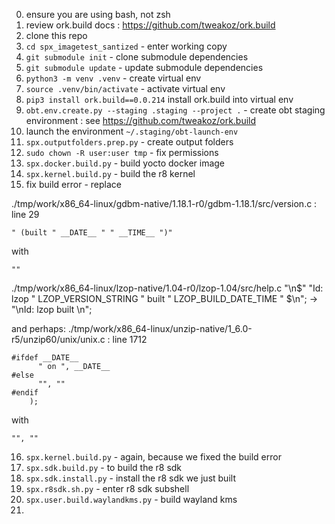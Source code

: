 0. ensure you are using bash, not zsh
1. review ork.build docs : https://github.com/tweakoz/ork.build
2. clone this repo
3. ```cd spx_imagetest_santized``` - enter working copy
4. ```git submodule init``` - clone submodule dependencies
5. ```git submodule update``` - update submodule dependencies
6. ```python3 -m venv .venv``` - create virtual env 
7. ```source .venv/bin/activate``` - activate virtual env 
8. ```pip3 install ork.build==0.0.214``` install ork.build into virtual env
9. ```obt.env.create.py --staging .staging --project .``` - create obt staging environment : see https://github.com/tweakoz/ork.build
10. launch the environment ```~/.staging/obt-launch-env```
11. ```spx.outputfolders.prep.py``` - create output folders
12. ```sudo chown -R user:user tmp``` - fix permissions
13. ```spx.docker.build.py``` - build yocto docker image
14. ```spx.kernel.build.py``` - build the r8 kernel
15. fix build error - replace

   ./tmp/work/x86_64-linux/gdbm-native/1.18.1-r0/gdbm-1.18.1/src/version.c : line 29 
```
" (built " __DATE__ " " __TIME__ ")"
```
with
```
""
```

./tmp/work/x86_64-linux/lzop-native/1.04-r0/lzop-1.04/src/help.c
"\n$" "Id: lzop " LZOP_VERSION_STRING " built " LZOP_BUILD_DATE_TIME " $\n";
->
"\nId: lzop built \n";

and perhaps:
./tmp/work/x86_64-linux/unzip-native/1_6.0-r5/unzip60/unix/unix.c : line 1712

```
#ifdef __DATE__
      " on ", __DATE__
#else
      "", ""
#endif
    );
``` 
with 
```
"", ""
``` 

16. ```spx.kernel.build.py``` - again, because we fixed the build error
17. ```spx.sdk.build.py``` - to build the r8 sdk
18. ```spx.sdk.install.py``` - install the r8 sdk we just built
19. ```spx.r8sdk.sh.py``` - enter r8 sdk subshell 
20. ```spx.user.build.waylandkms.py``` - build wayland kms
21.   
